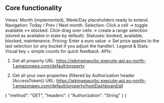 ## Core functionality

Views: Month (implemented), Week/Day placeholders ready to extend.
Navigation: Today / Prev / Next month.
Selection: Click a cell → toggle available ↔ blocked.
Click-drag over cells → create a range selection (stored as available in state by default).
Statuses: booked, available, blocked, maintenance.
Pricing: Enter a euro value → Set price applies to the last selection (or any bucket if you adjust the handler).
Legend & Stats: Visual key + simple counts for quick feedback.
APIs: 
  1. Get all proporty 
  URL: https://wkmwpwurbc.execute-api.eu-north-1.amazonaws.com/default/property
    
    
  2. Get all your own properties (filtered by Authorization header (AccessToken))
  URL: https://wkmwpwurbc.execute-api.eu-north-1.amazonaws.com/default/property/hostDashboard/all

{
    "method": "GET",
    "headers": {
        "Authorization": "String"
    }
}